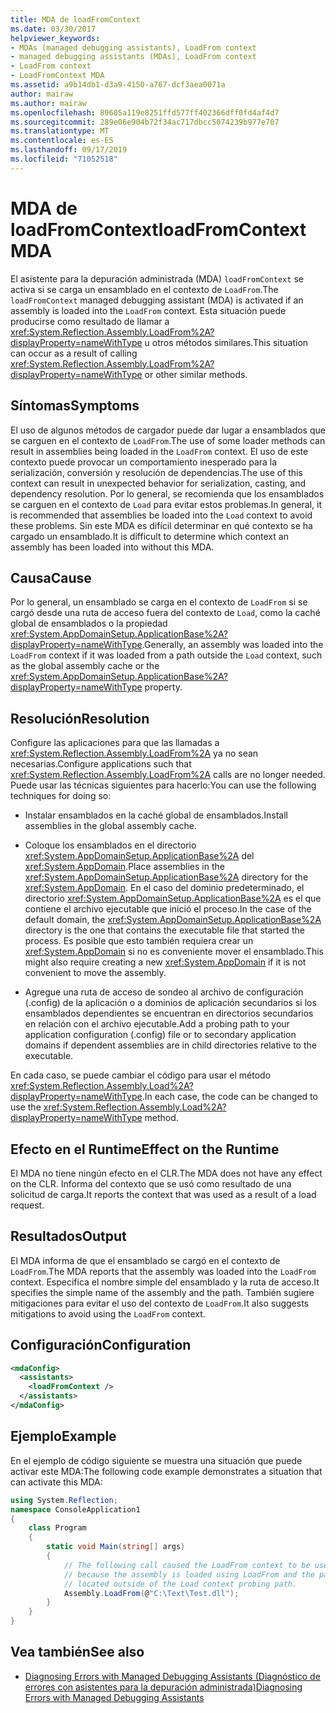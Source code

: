 ```yaml
---
title: MDA de loadFromContext
ms.date: 03/30/2017
helpviewer_keywords:
- MDAs (managed debugging assistants), LoadFrom context
- managed debugging assistants (MDAs), LoadFrom context
- LoadFrom context
- LoadFromContext MDA
ms.assetid: a9b14db1-d3a9-4150-a767-dcf3aea0071a
author: mairaw
ms.author: mairaw
ms.openlocfilehash: 89605a119e8251ffd577ff402366dff0fd4af4d7
ms.sourcegitcommit: 289e06e904b72f34ac717dbcc5074239b977e707
ms.translationtype: MT
ms.contentlocale: es-ES
ms.lasthandoff: 09/17/2019
ms.locfileid: "71052518"
---
```

# <a name="loadfromcontext-mda"></a><span data-ttu-id="124d6-102">MDA de loadFromContext</span><span class="sxs-lookup"><span data-stu-id="124d6-102">loadFromContext MDA</span></span>
<span data-ttu-id="124d6-103">El asistente para la depuración administrada (MDA) `loadFromContext` se activa si se carga un ensamblado en el contexto de `LoadFrom`.</span><span class="sxs-lookup"><span data-stu-id="124d6-103">The `loadFromContext` managed debugging assistant (MDA) is activated if an assembly is loaded into the `LoadFrom` context.</span></span> <span data-ttu-id="124d6-104">Esta situación puede producirse como resultado de llamar a <xref:System.Reflection.Assembly.LoadFrom%2A?displayProperty=nameWithType> u otros métodos similares.</span><span class="sxs-lookup"><span data-stu-id="124d6-104">This situation can occur as a result of calling <xref:System.Reflection.Assembly.LoadFrom%2A?displayProperty=nameWithType> or other similar methods.</span></span>  
  
## <a name="symptoms"></a><span data-ttu-id="124d6-105">Síntomas</span><span class="sxs-lookup"><span data-stu-id="124d6-105">Symptoms</span></span>  
 <span data-ttu-id="124d6-106">El uso de algunos métodos de cargador puede dar lugar a ensamblados que se carguen en el contexto de `LoadFrom`.</span><span class="sxs-lookup"><span data-stu-id="124d6-106">The use of some loader methods can result in assemblies being loaded in the `LoadFrom` context.</span></span> <span data-ttu-id="124d6-107">El uso de este contexto puede provocar un comportamiento inesperado para la serialización, conversión y resolución de dependencias.</span><span class="sxs-lookup"><span data-stu-id="124d6-107">The use of this context can result in unexpected behavior for serialization, casting, and dependency resolution.</span></span> <span data-ttu-id="124d6-108">Por lo general, se recomienda que los ensamblados se carguen en el contexto de `Load` para evitar estos problemas.</span><span class="sxs-lookup"><span data-stu-id="124d6-108">In general, it is recommended that assemblies be loaded into the `Load` context to avoid these problems.</span></span> <span data-ttu-id="124d6-109">Sin este MDA es difícil determinar en qué contexto se ha cargado un ensamblado.</span><span class="sxs-lookup"><span data-stu-id="124d6-109">It is difficult to determine which context an assembly has been loaded into without this MDA.</span></span>  
  
## <a name="cause"></a><span data-ttu-id="124d6-110">Causa</span><span class="sxs-lookup"><span data-stu-id="124d6-110">Cause</span></span>  
 <span data-ttu-id="124d6-111">Por lo general, un ensamblado se carga en el contexto de `LoadFrom` si se cargó desde una ruta de acceso fuera del contexto de `Load`, como la caché global de ensamblados o la propiedad <xref:System.AppDomainSetup.ApplicationBase%2A?displayProperty=nameWithType>.</span><span class="sxs-lookup"><span data-stu-id="124d6-111">Generally, an assembly was loaded into the `LoadFrom` context if it was loaded from a path outside the `Load` context, such as the global assembly cache or the <xref:System.AppDomainSetup.ApplicationBase%2A?displayProperty=nameWithType> property.</span></span>  
  
## <a name="resolution"></a><span data-ttu-id="124d6-112">Resolución</span><span class="sxs-lookup"><span data-stu-id="124d6-112">Resolution</span></span>  
 <span data-ttu-id="124d6-113">Configure las aplicaciones para que las llamadas a <xref:System.Reflection.Assembly.LoadFrom%2A> ya no sean necesarias.</span><span class="sxs-lookup"><span data-stu-id="124d6-113">Configure applications such that <xref:System.Reflection.Assembly.LoadFrom%2A> calls are no longer needed.</span></span> <span data-ttu-id="124d6-114">Puede usar las técnicas siguientes para hacerlo:</span><span class="sxs-lookup"><span data-stu-id="124d6-114">You can use the following techniques for doing so:</span></span>  
  
- <span data-ttu-id="124d6-115">Instalar ensamblados en la caché global de ensamblados.</span><span class="sxs-lookup"><span data-stu-id="124d6-115">Install assemblies in the global assembly cache.</span></span>  
  
- <span data-ttu-id="124d6-116">Coloque los ensamblados en el directorio <xref:System.AppDomainSetup.ApplicationBase%2A> del <xref:System.AppDomain>.</span><span class="sxs-lookup"><span data-stu-id="124d6-116">Place assemblies in the <xref:System.AppDomainSetup.ApplicationBase%2A> directory for the <xref:System.AppDomain>.</span></span> <span data-ttu-id="124d6-117">En el caso del dominio predeterminado, el directorio <xref:System.AppDomainSetup.ApplicationBase%2A> es el que contiene el archivo ejecutable que inició el proceso.</span><span class="sxs-lookup"><span data-stu-id="124d6-117">In the case of the default domain, the <xref:System.AppDomainSetup.ApplicationBase%2A> directory is the one that contains the executable file that started the process.</span></span> <span data-ttu-id="124d6-118">Es posible que esto también requiera crear un <xref:System.AppDomain> si no es conveniente mover el ensamblado.</span><span class="sxs-lookup"><span data-stu-id="124d6-118">This might also require creating a new <xref:System.AppDomain> if it is not convenient to move the assembly.</span></span>  
  
- <span data-ttu-id="124d6-119">Agregue una ruta de acceso de sondeo al archivo de configuración (.config) de la aplicación o a dominios de aplicación secundarios si los ensamblados dependientes se encuentran en directorios secundarios en relación con el archivo ejecutable.</span><span class="sxs-lookup"><span data-stu-id="124d6-119">Add a probing path to your application configuration (.config) file or to secondary  application domains if dependent assemblies are in child directories relative to the executable.</span></span>  
  
 <span data-ttu-id="124d6-120">En cada caso, se puede cambiar el código para usar el método <xref:System.Reflection.Assembly.Load%2A?displayProperty=nameWithType>.</span><span class="sxs-lookup"><span data-stu-id="124d6-120">In each case, the code can be changed to use the <xref:System.Reflection.Assembly.Load%2A?displayProperty=nameWithType> method.</span></span>  
  
## <a name="effect-on-the-runtime"></a><span data-ttu-id="124d6-121">Efecto en el Runtime</span><span class="sxs-lookup"><span data-stu-id="124d6-121">Effect on the Runtime</span></span>  
 <span data-ttu-id="124d6-122">El MDA no tiene ningún efecto en el CLR.</span><span class="sxs-lookup"><span data-stu-id="124d6-122">The MDA does not have any effect on the CLR.</span></span> <span data-ttu-id="124d6-123">Informa del contexto que se usó como resultado de una solicitud de carga.</span><span class="sxs-lookup"><span data-stu-id="124d6-123">It reports the context that was used as a result of a load request.</span></span>  
  
## <a name="output"></a><span data-ttu-id="124d6-124">Resultados</span><span class="sxs-lookup"><span data-stu-id="124d6-124">Output</span></span>  
 <span data-ttu-id="124d6-125">El MDA informa de que el ensamblado se cargó en el contexto de `LoadFrom`.</span><span class="sxs-lookup"><span data-stu-id="124d6-125">The MDA reports that the assembly was loaded into the `LoadFrom` context.</span></span> <span data-ttu-id="124d6-126">Especifica el nombre simple del ensamblado y la ruta de acceso.</span><span class="sxs-lookup"><span data-stu-id="124d6-126">It specifies the simple name of the assembly and the path.</span></span> <span data-ttu-id="124d6-127">También sugiere mitigaciones para evitar el uso del contexto de `LoadFrom`.</span><span class="sxs-lookup"><span data-stu-id="124d6-127">It also suggests mitigations to avoid using the `LoadFrom` context.</span></span>  
  
## <a name="configuration"></a><span data-ttu-id="124d6-128">Configuración</span><span class="sxs-lookup"><span data-stu-id="124d6-128">Configuration</span></span>  
  
```xml  
<mdaConfig>  
  <assistants>  
    <loadFromContext />  
  </assistants>  
</mdaConfig>  
```  
  
## <a name="example"></a><span data-ttu-id="124d6-129">Ejemplo</span><span class="sxs-lookup"><span data-stu-id="124d6-129">Example</span></span>  
 <span data-ttu-id="124d6-130">En el ejemplo de código siguiente se muestra una situación que puede activar este MDA:</span><span class="sxs-lookup"><span data-stu-id="124d6-130">The following code example demonstrates a situation that can activate this MDA:</span></span>  
  
```csharp
using System.Reflection;  
namespace ConsoleApplication1  
{  
    class Program  
    {  
        static void Main(string[] args)  
        {  
            // The following call caused the LoadFrom context to be used  
            // because the assembly is loaded using LoadFrom and the path is   
            // located outside of the Load context probing path.   
            Assembly.LoadFrom(@"C:\Text\Test.dll");  
        }  
    }  
}  
```  
  
## <a name="see-also"></a><span data-ttu-id="124d6-131">Vea también</span><span class="sxs-lookup"><span data-stu-id="124d6-131">See also</span></span>

- [<span data-ttu-id="124d6-132">Diagnosing Errors with Managed Debugging Assistants (Diagnóstico de errores con asistentes para la depuración administrada)</span><span class="sxs-lookup"><span data-stu-id="124d6-132">Diagnosing Errors with Managed Debugging Assistants</span></span>](diagnosing-errors-with-managed-debugging-assistants.md)
